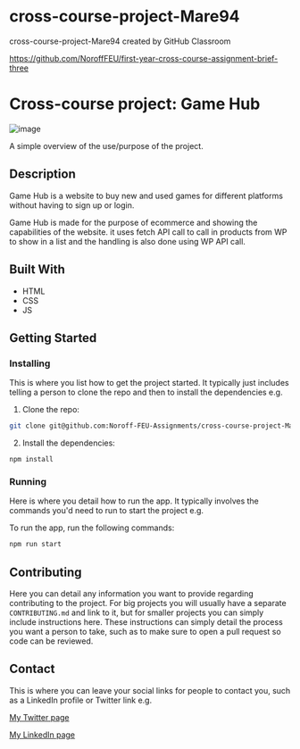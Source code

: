 # cross-course-project-Mare94
cross-course-project-Mare94 created by GitHub Classroom

https://github.com/NoroffFEU/first-year-cross-course-assignment-brief-three

# Cross-course project: Game Hub

![image](https://user-images.githubusercontent.com/105004752/224321520-728e686a-46b0-4178-ba28-c6f46ce1be0c.png)

A simple overview of the use/purpose of the project.

## Description

Game Hub is a website to buy new and used games for different platforms without having to sign up or login.

Game Hub is made for the purpose of ecommerce and showing the capabilities of the website. it uses fetch API call to call in products from WP to show in a list
and the handling is also done using WP API call.



## Built With


- HTML
- CSS
- JS

## Getting Started

### Installing

This is where you list how to get the project started. It typically just includes telling a person to clone the repo and then to install the dependencies e.g.

1. Clone the repo:

```bash
git clone git@github.com:Noroff-FEU-Assignments/cross-course-project-Mare94
```

2. Install the dependencies:

```
npm install
```

### Running

Here is where you detail how to run the app. It typically involves the commands you'd need to run to start the project e.g.

To run the app, run the following commands:

```bash
npm run start
```

## Contributing

Here you can detail any information you want to provide regarding contributing to the project. For big projects you will usually have a separate `CONTRIBUTING.md` and link to it, but for smaller projects you can simply include instructions here. These instructions can simply detail the process you want a person to take, such as to make sure to open a pull request so code can be reviewed.

## Contact

This is where you can leave your social links for people to contact you, such as a LinkedIn profile or Twitter link e.g.

[My Twitter page](www.twitter.com)

[My LinkedIn page](www.linkedin.com)

